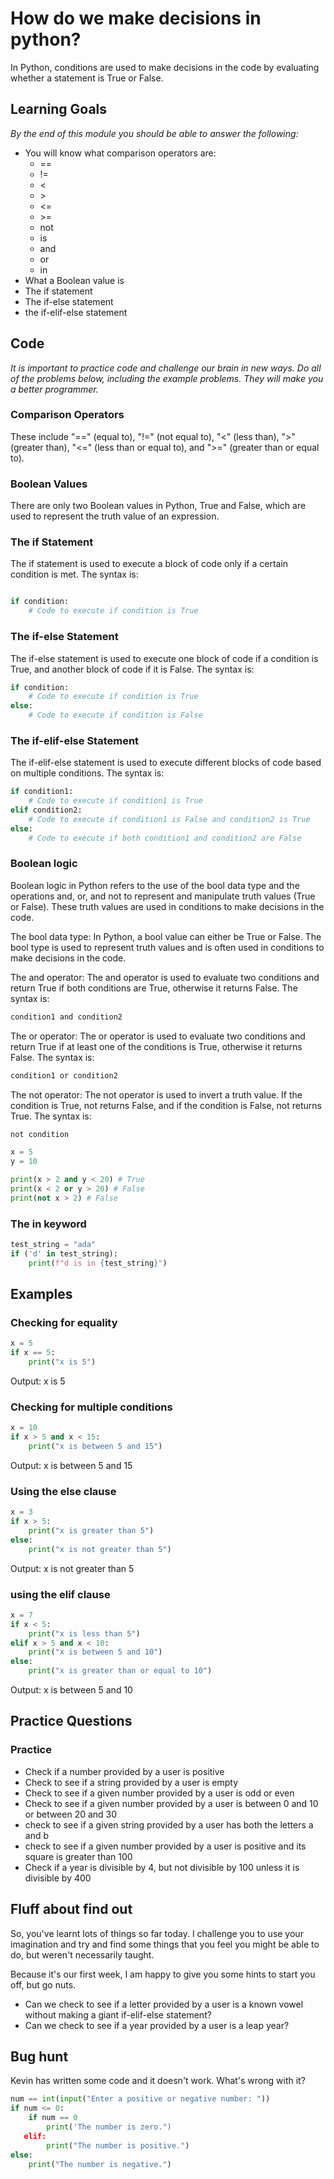 # How do we make decisions in python?

In Python, conditions are used to make decisions in the code by evaluating whether a statement is True or False.

## Learning Goals

*By the end of this module you should be able to answer the following:*

* You will know what comparison operators are: 
  * ==
  * !=
  * <
  * \>
  * <=
  * \>=
  * not
  * is
  * and
  * or
  * in
* What a Boolean value is
* The if statement
* The if-else statement
* the if-elif-else statement

## Code

*It is important to practice code and challenge our brain in new ways. Do all of the problems below, including the example problems. They will make you a better programmer.*

### Comparison Operators

These include "==" (equal to), "!=" (not equal to), "<" (less than), ">" (greater than), "<=" (less than or equal to), and ">=" (greater than or equal to).

### Boolean Values

There are only two Boolean values in Python, True and False, which are used to represent the truth value of an expression.

### The if Statement

The if statement is used to execute a block of code only if a certain condition is met. The syntax is:

```python

if condition:
    # Code to execute if condition is True

```

### The if-else Statement

The if-else statement is used to execute one block of code if a condition is True, and another block of code if it is False. The syntax is:

```python
if condition:
    # Code to execute if condition is True
else:
    # Code to execute if condition is False
```

### The if-elif-else Statement

The if-elif-else statement is used to execute different blocks of code based on multiple conditions. The syntax is:

```python
if condition1:
    # Code to execute if condition1 is True
elif condition2:
    # Code to execute if condition1 is False and condition2 is True
else:
    # Code to execute if both condition1 and condition2 are False
```

### Boolean logic

Boolean logic in Python refers to the use of the bool data type and the operations and, or, and not to represent and manipulate truth values (True or False). These truth values are used in conditions to make decisions in the code.

The bool data type: In Python, a bool value can either be True or False. The bool type is used to represent truth values and is often used in conditions to make decisions in the code.

The and operator: The and operator is used to evaluate two conditions and return True if both conditions are True, otherwise it returns False. The syntax is:

```bash
condition1 and condition2
```

The or operator: The or operator is used to evaluate two conditions and return True if at least one of the conditions is True, otherwise it returns False. The syntax is:

```bash
condition1 or condition2
```

The not operator: The not operator is used to invert a truth value. If the condition is True, not returns False, and if the condition is False, not returns True. The syntax is:

```bash
not condition
```

```python
x = 5
y = 10

print(x > 2 and y < 20) # True
print(x < 2 or y > 20) # False
print(not x > 2) # False
```

### The in keyword 

```python
test_string = "ada"
if ('d' in test_string):
    print(f"d is in {test_string}")
```

## Examples

### Checking for equality

```python
x = 5
if x == 5:
    print("x is 5")
```

Output: x is 5

### Checking for multiple conditions

```python
x = 10
if x > 5 and x < 15:
    print("x is between 5 and 15")
```

Output: x is between 5 and 15


### Using the else clause 

```python
x = 3
if x > 5:
    print("x is greater than 5")
else:
    print("x is not greater than 5")
```

Output: x is not greater than 5

### using the elif clause

```python
x = 7
if x < 5:
    print("x is less than 5")
elif x > 5 and x < 10:
    print("x is between 5 and 10")
else:
    print("x is greater than or equal to 10")
```

Output: x is between 5 and 10

## Practice Questions


### Practice

* Check if a number provided by a user is positive
* Check to see if a string provided by a user is empty
* Check to see if a given number provided by a user is odd or even
* Check to see if a given number provided by a user is between 0 and 10 or between 20 and 30
* check to see if a given string provided by a user has both the letters a and b
* check to see if a given number provided by a user is positive and its square is greater than 100
* Check if a year is divisible by 4, but not divisible by 100 unless it is divisible by 400

## Fluff about find out

So, you've learnt lots of things so far today. I challenge you to use your imagination and try and find some things that you feel you might be able to do, but weren't necessarily taught.

Because it's our first week, I am happy to give you some hints to start you off, but go nuts. 

* Can we check to see if a letter provided by a user is a known vowel without making a giant if-elif-else statement?
* Can we check to see if a year provided by a user is a leap year? 


## Bug hunt

Kevin has written some code and it doesn't work. What's wrong with it?

```python
num == int(input("Enter a positive or negative number: "))
if num <= 0:
    if num == 0
        print('The number is zero.")
   elif:
        print("The number is positive.")
else:
    print("The number is negative.")
```
